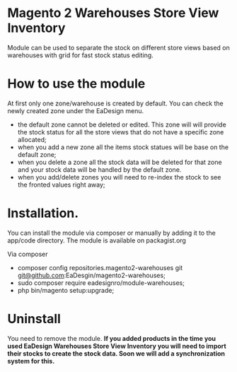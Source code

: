 # Magento 2 Warehouses Store View Inventory

Module can be used to separate the stock on different store views based on warehouses with grid for fast stock status editing.

# How to use the module

At first only one zone/warehouse is created by default. You can check the newly created zone under the EaDesign menu.

* the default zone cannot be deleted or edited. This zone will will provide the stock status for all the store views that do not have a specific zone allocated;
* when you add a new zone all the items stock statues will be base on the default zone;
* when you delete a zone all the stock data will be deleted for that zone and your stock data will be handled by the default zone.
* when you add/delete zones you will need to re-index the stock to see the fronted values right away;

# Installation. 

You can install the module via composer or manually by adding it to the app/code directory. The module is available on packagist.org

Via composer

- composer config repositories.magento2-warehouses git git@github.com:EaDesgin/magento2-warehouses;
- sudo composer require eadesignro/module-warehouses;
- php bin/magento setup:upgrade;

# Uninstall 

You need to remove the module. 
**If you added products in the time you used EaDesign Warehouses Store View Inventory you will need to import their stocks to create the stock data. Soon we will add a synchronization system for this.**
